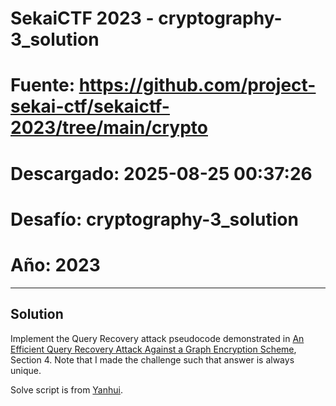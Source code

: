 # SekaiCTF 2023 - cryptography-3_solution
# Fuente: https://github.com/project-sekai-ctf/sekaictf-2023/tree/main/crypto
# Descargado: 2025-08-25 00:37:26
# Desafío: cryptography-3_solution
# Año: 2023

---

## Solution

Implement the Query Recovery attack pseudocode demonstrated in [An Efficient Query Recovery Attack Against a Graph Encryption Scheme](https://eprint.iacr.org/2022/838.pdf), Section 4. Note that I made the challenge such that answer is always unique.

Solve script is from [Yanhui](https://twitter.com/_YaNnhui_).
